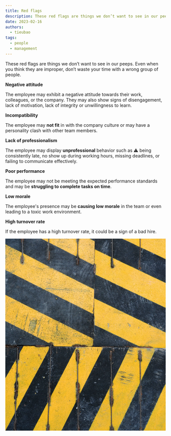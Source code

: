 ```yaml
---
title: Red flags
description: These red flags are things we don’t want to see in our peeps. Even when you think they are improper, don’t waste your time with a wrong group of people.
date: 2023-02-16
authors:
  - tieubao
tags:
  - people
  - management
---
```


These red flags are things we don’t want to see in our peeps. Even when you think they are improper, don’t waste your time with a wrong group of people.

**Negative attitude**

The employee may exhibit a negative attitude towards their work, colleagues, or the company. They may also show signs of disengagement, lack of motivation, lack of integrity or unwillingness to learn.

**Incompatibility**

The employee may **not fit** in with the company culture or may have a personality clash with other team members.

**Lack of professionalism**

The employee may display **unprofessional** behavior such as ⚠️ being consistently late, no show up during working hours, missing deadlines, or failing to communicate effectively.

**Poor performance**

The employee may not be meeting the expected performance standards and may be **struggling to complete tasks on time**.

**Low morale**

The employee's presence may be **causing low morale** in the team or even leading to a toxic work environment.

**High turnover rate**

If the employee has a high turnover rate, it could be a sign of a bad hire.

![](assets/red-flags_8e2d26f28c0d107f0b2dba0b99c0da5e_md5.webp)
